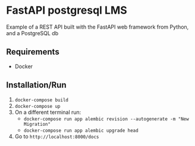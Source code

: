 # FastAPI postgresql LMS

Example of a REST API built with the FastAPI web framework from Python, and a PostgreSQL db

## Requirements

- Docker

## Installation/Run

1. `docker-compose build`
2. `docker-compose up`
3. On a different terminal run:
   - `docker-compose run app alembic revision --autogenerate -m "New Migration"`
   - `docker-compose run app alembic upgrade head`
4. Go to `http://localhost:8000/docs`
